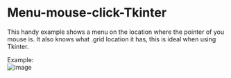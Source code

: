 # Menu-mouse-click-Tkinter
This handy example shows a menu on the location where the pointer of you mouse is. It also knows what .grid location it has, this is ideal when using Tkinter.

Example:<br/>
![image](https://user-images.githubusercontent.com/85551796/224720070-739b6f0a-651c-4bfe-a4b8-af9917a4ccc8.png)

